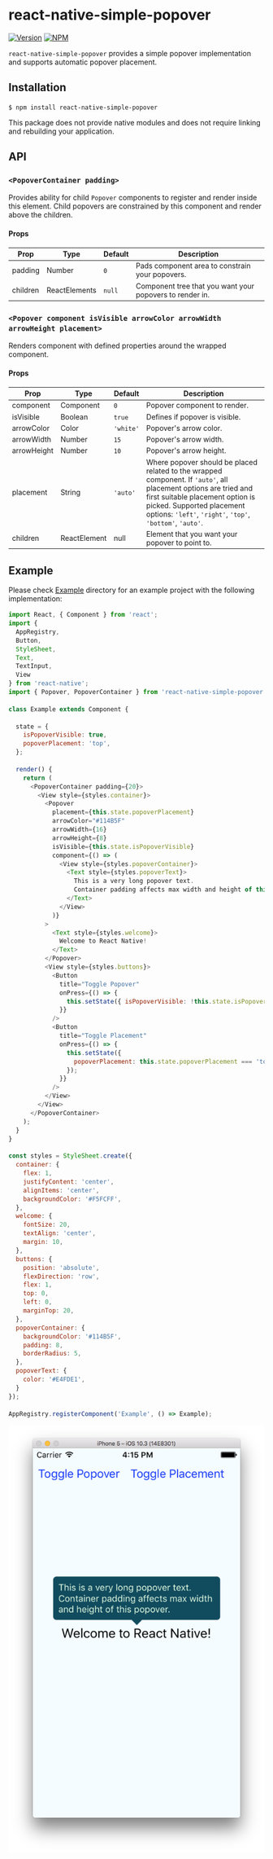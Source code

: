 # react-native-simple-popover

[![Version](https://img.shields.io/npm/v/react-native-simple-popover.svg)](https://www.npmjs.com/package/react-native-simple-popover)
[![NPM](https://img.shields.io/npm/dm/react-native-simple-popover.svg)](https://www.npmjs.com/package/react-native-simple-popover)

`react-native-simple-popover` provides a simple popover implementation and supports automatic popover placement.

## Installation

```
$ npm install react-native-simple-popover
```

This package does not provide native modules and does not require linking and rebuilding your application.

## API

### `<PopoverContainer padding>`

Provides ability for child `Popover` components to register and render inside this element. Child popovers are constrained
by this component and render above the children.

#### Props

| Prop          | Type           | Default    | Description                                                 |
| ------------- | -------------- | ---------- | ----------------------------------------------------------- |
| padding       | Number         | `0 `       | Pads component area to constrain your popovers.             |
| children      | ReactElements  | `null`     | Component tree that you want your popovers to render in.    |

### `<Popover component isVisible arrowColor arrowWidth arrowHeight placement>`

Renders component with defined properties around the wrapped component.

#### Props

| Prop          | Type           | Default    | Description                                                 |
| ------------- | -------------- | ---------- | ----------------------------------------------------------- |
| component     | Component      | `0`        | Popover component to render.                                |
| isVisible     | Boolean        | `true`     | Defines if popover is visible.                              |
| arrowColor    | Color          | `'white'`  | Popover's arrow color.                                      |
| arrowWidth    | Number         | `15`       | Popover's arrow width.                                      |
| arrowHeight   | Number         | `10`       | Popover's arrow height.                                     |
| placement     | String         | `'auto'`   | Where popover should be placed related to the wrapped component. If `'auto'`, all placement options are tried and first suitable placement option is picked. Supported placement options: `'left'`, `'right'`, `'top'`, `'bottom'`, `'auto'`.                                                         |
| children      | ReactElement   | null       | Element that you want your popover to point to.             |

## Example

Please check [Example](./Example) directory for an example project with the following implementation:

```js
import React, { Component } from 'react';
import {
  AppRegistry,
  Button,
  StyleSheet,
  Text,
  TextInput,
  View
} from 'react-native';
import { Popover, PopoverContainer } from 'react-native-simple-popover';

class Example extends Component {

  state = {
    isPopoverVisible: true,
    popoverPlacement: 'top',
  };

  render() {
    return (
      <PopoverContainer padding={20}>
        <View style={styles.container}>
          <Popover
            placement={this.state.popoverPlacement}
            arrowColor="#114B5F"
            arrowWidth={16}
            arrowHeight={8}
            isVisible={this.state.isPopoverVisible}
            component={() => (
              <View style={styles.popoverContainer}>
                <Text style={styles.popoverText}>
                  This is a very long popover text.
                  Container padding affects max width and height of this popover.
                </Text>
              </View>
            )}
          >
            <Text style={styles.welcome}>
              Welcome to React Native!
            </Text>
          </Popover>
          <View style={styles.buttons}>
            <Button
              title="Toggle Popover"
              onPress={() => {
                this.setState({ isPopoverVisible: !this.state.isPopoverVisible });
              }}
            />
            <Button
              title="Toggle Placement"
              onPress={() => {
                this.setState({
                  popoverPlacement: this.state.popoverPlacement === 'top' ? 'bottom': 'top'
                });
              }}
            />
          </View>
        </View>
      </PopoverContainer>
    );
  }
}

const styles = StyleSheet.create({
  container: {
    flex: 1,
    justifyContent: 'center',
    alignItems: 'center',
    backgroundColor: '#F5FCFF',
  },
  welcome: {
    fontSize: 20,
    textAlign: 'center',
    margin: 10,
  },
  buttons: {
    position: 'absolute',
    flexDirection: 'row',
    flex: 1,
    top: 0,
    left: 0,
    marginTop: 20,
  },
  popoverContainer: {
    backgroundColor: '#114B5F',
    padding: 8,
    borderRadius: 5,
  },
  popoverText: {
    color: '#E4FDE1',
  }
});

AppRegistry.registerComponent('Example', () => Example);
```

![Example](./media/example.png)
